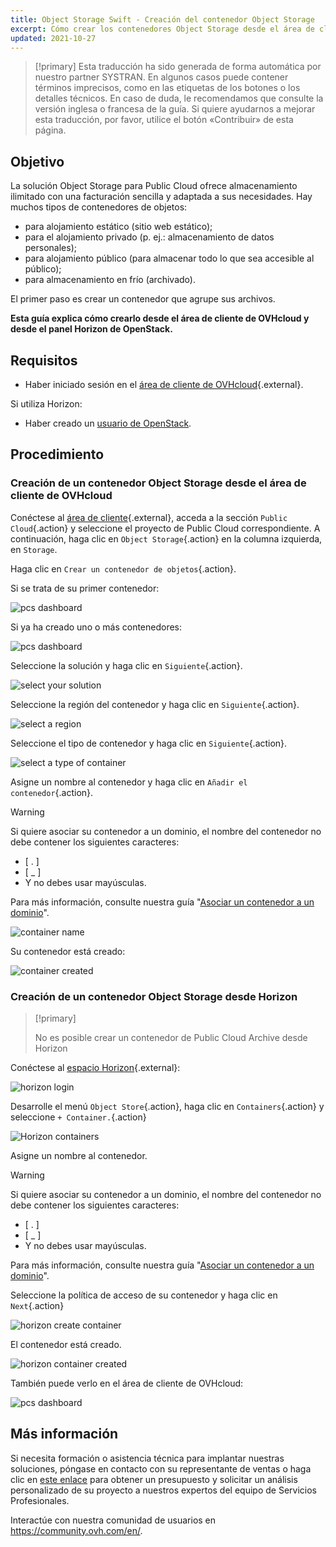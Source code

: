 ```yaml
---
title: Object Storage Swift - Creación del contenedor Object Storage
excerpt: Cómo crear los contenedores Object Storage desde el área de cliente de OVHcloud
updated: 2021-10-27
---
```


> [!primary]
> Esta traducción ha sido generada de forma automática por nuestro partner SYSTRAN. En algunos casos puede contener términos imprecisos, como en las etiquetas de los botones o los detalles técnicos. En caso de duda, le recomendamos que consulte la versión inglesa o francesa de la guía. Si quiere ayudarnos a mejorar esta traducción, por favor, utilice el botón «Contribuir» de esta página.
>

## Objetivo

La solución Object Storage para Public Cloud ofrece almacenamiento ilimitado con una facturación sencilla y adaptada a sus necesidades. Hay muchos tipos de contenedores de objetos:

- para alojamiento estático (sitio web estático);
- para el alojamiento privado (p. ej.: almacenamiento de datos personales);
- para alojamiento público (para almacenar todo lo que sea accesible al público);
- para almacenamiento en frío (archivado).

El primer paso es crear un contenedor que agrupe sus archivos.

**Esta guía explica cómo crearlo desde el área de cliente de OVHcloud y desde el panel Horizon de OpenStack.**

## Requisitos

- Haber iniciado sesión en el [área de cliente de OVHcloud](https://www.ovh.com/auth/?action=gotomanager&from=https://www.ovh.es/&ovhSubsidiary=es){.external}.

Si utiliza Horizon:

- Haber creado un [usuario de OpenStack](create_and_delete_a_user1.).

## Procedimiento

### Creación de un contenedor Object Storage desde el área de cliente de OVHcloud <a name="controlpanel"></a>

Conéctese al [área de cliente](https://www.ovh.com/auth/?action=gotomanager&from=https://www.ovh.es/&ovhSubsidiary=es){.external}, acceda a la sección `Public Cloud`{.action} y seleccione el proyecto de Public Cloud correspondiente. A continuación, haga clic en `Object Storage`{.action} en la columna izquierda, en `Storage`.

Haga clic en `Crear un contenedor de objetos`{.action}.

Si se trata de su primer contenedor:

![pcs dashboard](create-container-20211005102334181.png)

Si ya ha creado uno o más contenedores:

![pcs dashboard](create-container-20211005115040834.png)

Seleccione la solución y haga clic en `Siguiente`{.action}.

![select your solution](create-container-20211005110710249.png)

Seleccione la región del contenedor y haga clic en `Siguiente`{.action}.

![select a region](create-container-20211005110859551.png)

Seleccione el tipo de contenedor y haga clic en `Siguiente`{.action}.

![select a type of container](create-container-20211005111542718.png)

Asigne un nombre al contenedor y haga clic en `Añadir el contenedor`{.action}.

> [!warning]
>
> Si quiere asociar su contenedor a un dominio, el nombre del contenedor no debe contener los siguientes caracteres:
>
> - [ . ]  
> - [ _ ]  
> - Y no debes usar mayúsculas.  
>
> Para más información, consulte nuestra guía "[Asociar un contenedor a un dominio](pcs_link_domain1.)".
>

![container name](create-container-20211005111805966.png)

Su contenedor está creado:

![container created](create-container-20211005112013807.png)

### Creación de un contenedor Object Storage desde Horizon <a name="horizon"></a>

> [!primary]
>
> No es posible crear un contenedor de Public Cloud Archive desde Horizon
>

Conéctese al [espacio Horizon](https://horizon.cloud.ovh.net){.external}:

![horizon login](create-container-20211005155245752.png)

Desarrolle el menú `Object Store`{.action}, haga clic en `Containers`{.action} y seleccione `+ Container.`{.action}

![Horizon containers](create-container-20211005155704887.png)

Asigne un nombre al contenedor.

> [!warning]
>
> Si quiere asociar su contenedor a un dominio, el nombre del contenedor no debe contener los siguientes caracteres:
>
> - [ . ]  
> - [ _ ]  
> - Y no debes usar mayúsculas.  
>
> Para más información, consulte nuestra guía "[Asociar un contenedor a un dominio](pcs_link_domain1.)".
>

Seleccione la política de acceso de su contenedor y haga clic en `Next`{.action}

![horizon create container](create-container-20211005155824902.png)

El contenedor está creado.

![horizon container created](create-container-20211005155936971.png)

También puede verlo en el área de cliente de OVHcloud:

![pcs dashboard](create-container-20211005160503200.png)

## Más información

Si necesita formación o asistencia técnica para implantar nuestras soluciones, póngase en contacto con su representante de ventas o haga clic en [este enlace](https://www.ovhcloud.com/es-es/professional-services/) para obtener un presupuesto y solicitar un análisis personalizado de su proyecto a nuestros expertos del equipo de Servicios Profesionales.

Interactúe con nuestra comunidad de usuarios en <https://community.ovh.com/en/>.
